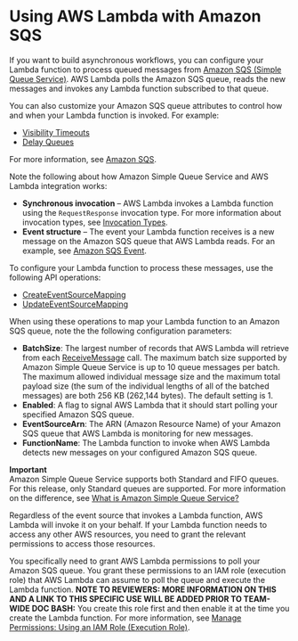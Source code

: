 # Using AWS Lambda with Amazon SQS<a name="with-sqs"></a>

If you want to build asynchronous workflows, you can configure your Lambda function to process queued messages from [Amazon SQS \(Simple Queue Service\)](https://docs.aws.amazon.com/AWSSimpleQueueService/latest/SQSDeveloperGuide/Welcome.html)\. AWS Lambda polls the Amazon SQS queue, reads the new messages and invokes any Lambda function subscribed to that queue\. 

You can also customize your Amazon SQS queue attributes to control how and when your Lambda function is invoked\. For example:
+ [Visibility Timeouts](https://docs.aws.amazon.com/AWSSimpleQueueService/latest/SQSDeveloperGuide/sqs-visibility-timeout.html)
+ [Delay Queues](https://docs.aws.amazon.com/AWSSimpleQueueService/latest/SQSDeveloperGuide/sqs-delay-queues.html)

 For more information, see [Amazon SQS](https://aws.amazon.com/sqs/)\. 

Note the following about how Amazon Simple Queue Service and AWS Lambda integration works:
+ **Synchronous invocation** – AWS Lambda invokes a Lambda function using the `RequestResponse` invocation type\. For more information about invocation types, see [Invocation Types](java-invocation-options.md)\. 
+ **Event structure** – The event your Lambda function receives is a new message on the Amazon SQS queue that AWS Lambda reads\. For an example, see [Amazon SQS Event](eventsources.md#eventsources-sqs)\.

 To configure your Lambda function to process these messages, use the following API operations:
+ [CreateEventSourceMapping](API_CreateEventSourceMapping.md)
+ [UpdateEventSourceMapping](API_UpdateEventSourceMapping.md)

When using these operations to map your Lambda function to an Amazon SQS queue, note the the following configuration parameters:
+ **BatchSize**: The largest number of records that AWS Lambda will retrieve from each [ReceiveMessage](https://docs.aws.amazon.com/AWSSimpleQueueService/latest/APIReference/API_ReceiveMessage.html) call\. The maximum batch size supported by Amazon Simple Queue Service is up to 10 queue messages per batch\. The maximum allowed individual message size and the maximum total payload size \(the sum of the individual lengths of all of the batched messages\) are both 256 KB \(262,144 bytes\)\. The default setting is 1\.
+ **Enabled**: A flag to signal AWS Lambda that it should start polling your specified Amazon SQS queue\. 
+ **EventSourceArn**: The ARN \(Amazon Resource Name\) of your Amazon SQS queue that AWS Lambda is monitoring for new messages\. 
+ **FunctionName**: The Lambda function to invoke when AWS Lambda detects new messages on your configured Amazon SQS queue\. 

**Important**  
Amazon Simple Queue Service supports both Standard and FIFO queues\. For this release, only Standard queues are supported\. For more information on the difference, see [What is Amazon Simple Queue Service?](https://docs.aws.amazon.com/AWSSimpleQueueService/latest/SQSDeveloperGuide/Welcome.html)

Regardless of the event source that invokes a Lambda function, AWS Lambda will invoke it on your behalf\. If your Lambda function needs to access any other AWS resources, you need to grant the relevant permissions to access those resources\.

 You specifically need to grant AWS Lambda permissions to poll your Amazon SQS queue\. You grant these permissions to an IAM role \(execution role\) that AWS Lambda can assume to poll the queue and execute the Lambda function\. **NOTE TO REVIEWERS: MORE INFORMATION ON THIS AND A LINK TO THIS SPECIFIC USE WILL BE ADDED PRIOR TO TEAM\-WIDE DOC BASH:** You create this role first and then enable it at the time you create the Lambda function\. For more information, see [Manage Permissions: Using an IAM Role \(Execution Role\)](intro-permission-model.md#lambda-intro-execution-role)\.